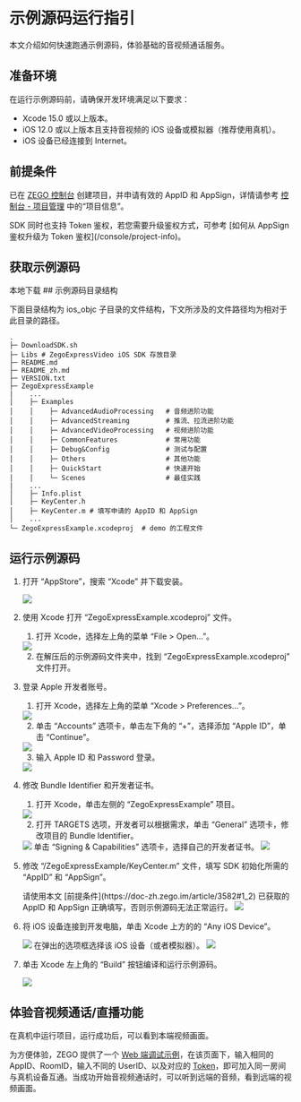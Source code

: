 # 示例源码运行指引


本文介绍如何快速跑通示例源码，体验基础的音视频通话服务。


## 准备环境

在运行示例源码前，请确保开发环境满足以下要求：

* Xcode 15.0 或以上版本。
* iOS 12.0 或以上版本且支持音视频的 iOS 设备或模拟器（推荐使用真机）。
* iOS 设备已经连接到 Internet。

## 前提条件

已在 [ZEGO 控制台](https://console.zego.im) 创建项目，并申请有效的 AppID 和 AppSign，详情请参考 [控制台 - 项目管理](/console/project-info) 中的“项目信息”。

<Warning title="注意">
SDK 同时也支持 Token 鉴权，若您需要升级鉴权方式，可参考 [如何从 AppSign 鉴权升级为 Token 鉴权](/console/project-info)。
</Warning>

## 获取示例源码

<Card title="示例源码" href="https://artifact-demo.zego.im/express/example/video/ios_objc/ZegoExpressDemo_ios_objc.zip" >
本地下载
</Card>
## 示例源码目录结构

下面目录结构为 ios_objc 子目录的文件结构，下文所涉及的文件路径均为相对于此目录的路径。

```tree
.
├─ DownloadSDK.sh
├─ Libs # ZegoExpressVideo iOS SDK 存放目录
├─ README.md
├─ README_zh.md
├─ VERSION.txt
├─ ZegoExpressExample
|    ...
│    ├─ Examples
│    │    ├─ AdvancedAudioProcessing   # 音频进阶功能
│    │    ├─ AdvancedStreaming         # 推流、拉流进阶功能
│    │    ├─ AdvancedVideoProcessing   # 视频进阶功能
│    │    ├─ CommonFeatures            # 常用功能
│    │    ├─ Debug&Config              # 测试与配置
│    │    ├─ Others                    # 其他功能
│    │    ├─ QuickStart                # 快速开始
│    │    └─ Scenes                    # 最佳实践
|    ...
│    ├─ Info.plist
│    ├─ KeyCenter.h
│    ├─ KeyCenter.m # 填写申请的 AppID 和 AppSign
│    ...
└─ ZegoExpressExample.xcodeproj  # demo 的工程文件
```

## 运行示例源码

1. 打开 “AppStore”，搜索 “Xcode” 并下载安装。
   <Frame width="512" height="auto" caption=""><img src="https://doc-media.zego.im/sdk-doc/Pics/iOS/ZegoExpressEngine/Common/appstore-xcode.png" /></Frame>

2. 使用 Xcode 打开 “ZegoExpressExample.xcodeproj” 文件。

    1. 打开 Xcode，选择左上角的菜单 “File > Open...”。
   <Frame width="512" height="auto" caption=""><img src="https://doc-media.zego.im/sdk-doc/Pics/iOS/ZegoExpressEngine/Common/xcode-open-file.png" /></Frame>

    2. 在解压后的示例源码文件夹中，找到 “ZegoExpressExample.xcodeproj” 文件打开。

3. 登录 Apple 开发者账号。

    1. 打开 Xcode，选择左上角的菜单 “Xcode > Preferences...”。
    <Frame width="512" height="auto" caption=""><img src="https://doc-media.zego.im/sdk-doc/Pics/iOS/ZegoExpressEngine/Common/xcode_preferences.png" /></Frame>

    2. 单击 “Accounts” 选项卡，单击左下角的 “+”，选择添加 “Apple ID”，单击 “Continue”。
   <Frame width="512" height="auto" caption=""><img src="https://doc-media.zego.im/sdk-doc/Pics/iOS/ZegoExpressEngine/Common/xcode-account.png" /></Frame>

    3. 输入 Apple ID 和 Password 登录。
   <Frame width="512" height="auto" caption=""><img src="https://doc-media.zego.im/sdk-doc/Pics/iOS/ZegoExpressEngine/Common/xcode-login-apple-id.png" /></Frame>

4. 修改 Bundle Identifier 和开发者证书。

    1. 打开 Xcode，单击左侧的 “ZegoExpressExample” 项目。
   <Frame width="512" height="auto" caption=""><img src="https://doc-media.zego.im/sdk-doc/Pics/iOS/ZegoExpressEngine/Common/xcode_select_project_new.png" /></Frame>

    2. 打开 TARGETS 选项，开发者可以根据需求，单击 “General” 选项卡，修改项目的 Bundle Identifier。
   <Frame width="512" height="auto" caption=""><img src="https://doc-media.zego.im/sdk-doc/Pics/iOS/ZegoExpressEngine/Common/bundle_id.png" /></Frame>
    单击 “Signing & Capabilities” 选项卡，选择自己的开发者证书。
    <Frame width="512" height="auto" caption=""><img src="https://doc-media.zego.im/sdk-doc/Pics/iOS/ZegoExpressEngine/Common/team_signing_new.png" /></Frame>

5. 修改 “/ZegoExpressExample/KeyCenter.m” 文件，填写 SDK 初始化所需的 “AppID” 和 “AppSign”。

    <Warning title="注意">
    请使用本文 [前提条件](https://doc-zh.zego.im/article/3582#1_2) 已获取的 AppID 和 AppSign 正确填写，否则示例源码无法正常运行。
    </Warning>

    <Frame width="512" height="auto" caption=""><img src="https://doc-media.zego.im/sdk-doc/Pics/QuickStart/sample_code/sample_code_ios.png" /></Frame>

6. 将 iOS 设备连接到开发电脑，单击 Xcode 上方的的 “Any iOS Device”。
    <Frame width="512" height="auto" caption=""><img src="https://doc-media.zego.im/sdk-doc/Pics/iOS/ZegoExpressEngine/Common/xcode_select_device_new.png" /></Frame>
    在弹出的选项框选择该 iOS 设备（或者模拟器）。
    <Frame width="512" height="auto" caption=""><img src="https://doc-media.zego.im/sdk-doc/Pics/iOS/ZegoExpressEngine/Common/xcode_select_real_device_new.png" /></Frame>

7. 单击 Xcode 左上角的 “Build” 按钮编译和运行示例源码。
    <Frame width="512" height="auto" caption=""><img src="https://doc-media.zego.im/sdk-doc/Pics/iOS/ZegoExpressEngine/Common/build_and_run_new.png" /></Frame>

## 体验音视频通话/直播功能

在真机中运行项目，运行成功后，可以看到本端视频画面。

为方便体验，ZEGO 提供了一个 [Web 端调试示例](https://zegodev.github.io/zego-express-webrtc-sample/assistDev/index.html)，在该页面下，输入相同的 AppID、RoomID，输入不同的 UserID、以及对应的 [Token](/console/development-assistance/temporary-token)，即可加入同一房间与真机设备互通。当成功开始音视频通话时，可以听到远端的音频，看到远端的视频画面。

<Content />